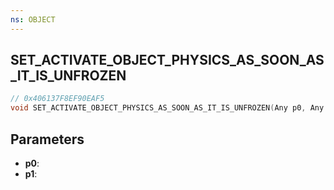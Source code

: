 ```yaml
---
ns: OBJECT
---
```

## SET_ACTIVATE_OBJECT_PHYSICS_AS_SOON_AS_IT_IS_UNFROZEN

```c
// 0x406137F8EF90EAF5
void SET_ACTIVATE_OBJECT_PHYSICS_AS_SOON_AS_IT_IS_UNFROZEN(Any p0, Any p1);
```

## Parameters
* **p0**:
* **p1**:

